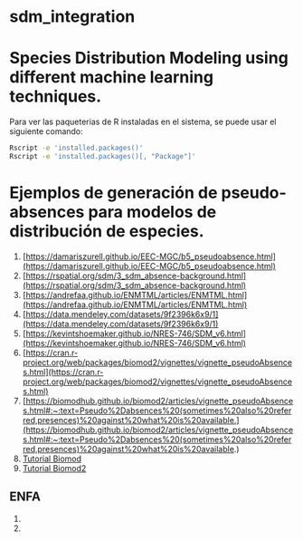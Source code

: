 # sdm_integration
# Species Distribution Modeling using different machine learning techniques.

Para ver las paqueterias de R instaladas en el sistema, se puede usar el siguiente comando:

```bash
Rscript -e 'installed.packages()'
Rscript -e 'installed.packages()[, "Package"]'
``` 

# Ejemplos de generación de pseudo-absences para modelos de distribución de especies.

1. [https://damariszurell.github.io/EEC-MGC/b5_pseudoabsence.html](https://damariszurell.github.io/EEC-MGC/b5_pseudoabsence.html)
1. [https://rspatial.org/sdm/3_sdm_absence-background.html](https://rspatial.org/sdm/3_sdm_absence-background.html)
1. [https://andrefaa.github.io/ENMTML/articles/ENMTML.html](https://andrefaa.github.io/ENMTML/articles/ENMTML.html)
1. [https://data.mendeley.com/datasets/9f2396k6x9/1](https://data.mendeley.com/datasets/9f2396k6x9/1)
1. [https://kevintshoemaker.github.io/NRES-746/SDM_v6.html](https://kevintshoemaker.github.io/NRES-746/SDM_v6.html)
1. [https://cran.r-project.org/web/packages/biomod2/vignettes/vignette_pseudoAbsences.html](https://cran.r-project.org/web/packages/biomod2/vignettes/vignette_pseudoAbsences.html)
1. [https://biomodhub.github.io/biomod2/articles/vignette_pseudoAbsences.html#:~:text=Pseudo%2Dabsences%20(sometimes%20also%20referred,presences)%20against%20what%20is%20available.](https://biomodhub.github.io/biomod2/articles/vignette_pseudoAbsences.html#:~:text=Pseudo%2Dabsences%20(sometimes%20also%20referred,presences)%20against%20what%20is%20available.)
1. [Tutorial
   Biomod](https://github.com/r-forge/biomod/blob/master/pkg/BIOMOD/inst/doc/Biomod%20Manual.pdf)
1. [Tutorial Biomod2](https://cran.r-project.org/web/packages/biomod2/biomod2.pdf)


## ENFA

1. [](https://search.r-project.org/CRAN/refmans/adehabitatHS/html/enfa.html)
1. [](https://www.rdocumentation.org/packages/CENFA/versions/1.1.1/topics/enfa)


